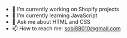 
- 🔭 I’m currently working on Shopify projects
- 🌱 I’m currently learning JavaScript
- 💬 Ask me about HTML and CSS
- 📫 How to reach me: sobi88010@gmail.com

